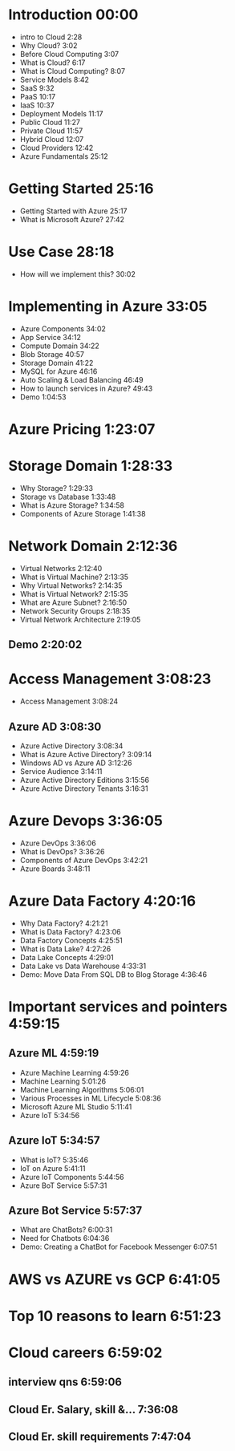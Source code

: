 # Introduction 00:00
* intro to Cloud 2:28
* Why Cloud? 3:02
* Before Cloud Computing 3:07
* What is Cloud? 6:17
* What is Cloud Computing? 8:07 
* Service Models 8:42 
* SaaS 9:32 
* PaaS 10:17 
* IaaS 10:37 
* Deployment Models 11:17 
* Public Cloud 11:27 
* Private Cloud 11:57 
* Hybrid Cloud 12:07 
* Cloud Providers 12:42 
* Azure Fundamentals 25:12 

# Getting  Started 25:16
* Getting Started with Azure 25:17 
* What is Microsoft Azure? 27:42 

# Use Case 28:18
* How will we implement this? 30:02

# Implementing in Azure 33:05
* Azure Components 34:02 
* App Service 34:12 
* Compute Domain 34:22
* Blob Storage 40:57
* Storage Domain 41:22
* MySQL for Azure 46:16
* Auto Scaling & Load Balancing 46:49
* How to launch services in Azure? 49:43
* Demo 1:04:53

# Azure Pricing 1:23:07 

# Storage Domain 1:28:33
* Why Storage? 1:29:33
* Storage vs Database 1:33:48
* What is Azure Storage? 1:34:58
* Components of Azure Storage 1:41:38

# Network Domain 2:12:36
* Virtual Networks 2:12:40
* What is Virtual Machine? 2:13:35
* Why Virtual Networks? 2:14:35
* What is Virtual Network? 2:15:35
* What are Azure Subnet? 2:16:50
* Network Security Groups 2:18:35
* Virtual Network Architecture 2:19:05

## Demo 2:20:02

# Access Management 3:08:23
* Access Management 3:08:24
## Azure AD 3:08:30 
* Azure Active Directory 3:08:34
* What is Azure Active Directory? 3:09:14
* Windows AD vs Azure AD 3:12:26
* Service Audience 3:14:11
* Azure Active Directory Editions 3:15:56
* Azure Active Directory Tenants 3:16:31

# Azure Devops 3:36:05
* Azure DevOps 3:36:06
* What is DevOps? 3:36:26
* Components of Azure DevOps 3:42:21 
* Azure Boards 3:48:11

# Azure Data Factory 4:20:16
* Why Data Factory? 4:21:21 
* What is Data Factory? 4:23:06
* Data Factory Concepts 4:25:51
* What is Data Lake? 4:27:26
* Data Lake Concepts 4:29:01
* Data Lake vs Data Warehouse 4:33:31
* Demo: Move Data From SQL DB to Blog Storage 4:36:46

# Important services and pointers 4:59:15
## Azure ML 4:59:19
* Azure Machine Learning 4:59:26
* Machine Learning 5:01:26
* Machine Learning Algorithms 5:06:01
* Various Processes in ML Lifecycle 5:08:36
* Microsoft Azure ML Studio 5:11:41
* Azure IoT 5:34:56
## Azure IoT 5:34:57 
* What is IoT? 5:35:46
* IoT on Azure 5:41:11 
* Azure IoT Components 5:44:56
* Azure BoT Service 5:57:31
## Azure Bot Service 5:57:37 
* What are ChatBots? 6:00:31
* Need for Chatbots 6:04:36
* Demo: Creating a ChatBot for Facebook Messenger 6:07:51

# AWS vs AZURE vs GCP 6:41:05


# Top 10 reasons to learn 6:51:23
# Cloud careers 6:59:02
## interview qns 6:59:06
## Cloud Er. Salary, skill &... 7:36:08
## Cloud Er. skill requirements 7:47:04